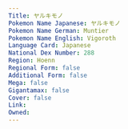 ```yaml
---
﻿Title: ヤルキモノ
Pokemon Name Japanese: ヤルキモノ
Pokemon Name German: Muntier
Pokemon Name English: Vigoroth
Language Card: Japanese
National Dex Number: 288
Region: Hoenn
Regional Form: false
Additional Form: false
Mega: false
Gigantamax: false
Cover: false
Link: 
Owned: 
---
```

